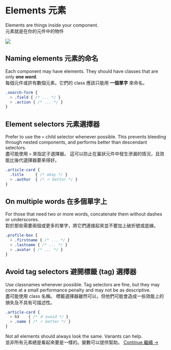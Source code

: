 # Elements 元素

Elements are things inside your component. <br>
元素就是在你的元件中的物件

![](images/component-elements.png)

## Naming elements 元素的命名
Each component may have elements. They should have classes that are only **one word**. <br>
每個元件或許有數個元素。它們的 class 應該只能用 **一個單字** 來命名。
```scss
.search-form {
  > .field { /* ... */ }
  > .action { /* ... */ }
}
```

## Element selectors 元素選擇器
Prefer to use the `>` child selector whenever possible. This prevents bleeding through nested components, and performs better than descendant selectors. <br>
盡可能使用 `>` 來指定子選擇器。 這可以防止在巢狀元件中發生滲漏的情況，且效能比後代選擇器要來得好。

```scss
.article-card {
  .title     { /* okay */ }
  > .author  { /* ✓ better */ }
}
```

## On multiple words 在多個單字上
For those that need two or more words, concatenate them without dashes or underscores. <br>
對於那些需要兩個或更多的單字，將它們連接起來並不要加上破折號或底線。

```scss
.profile-box {
  > .firstname { /* ... */ }
  > .lastname { /* ... */ }
  > .avatar { /* ... */ }
}
```

## Avoid tag selectors 避開標籤 (tag) 選擇器
Use classnames whenever possible. Tag selectors are fine, but they may come at a small performance penalty and may not be as descriptive. <br>
盡可能使用 class 名稱。 標籤選擇器雖然可以，但他們可能會造成一些效能上的損失及不具有可描述性。

```scss
.article-card {
  > h3    { /* ✗ avoid */ }
  > .name { /* ✓ better */ }
}
```

Not all elements should always look the same. Variants can help. <br>
並非所有元素總是看起來要是一樣的。變數可以提供幫助。
[Continue 繼續 →](variants.md)
<!-- {p:.pull-box} -->
